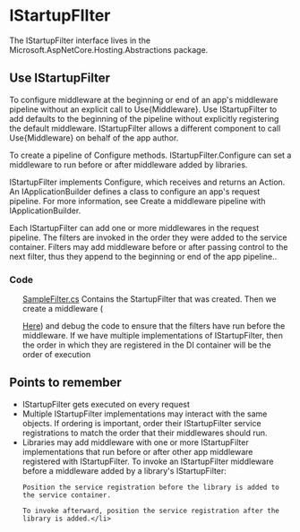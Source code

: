 ﻿<h1>IStartupFIlter</h1>
<p>The IStartupFilter interface lives in the Microsoft.AspNetCore.Hosting.Abstractions package.

</p>
<h2> Use IStartupFilter</h2>

<p>To configure middleware at the beginning or end of an app's middleware pipeline without an explicit call to Use{Middleware}. Use IStartupFilter to add defaults to the beginning of the pipeline without explicitly registering the default middleware. IStartupFilter allows a different component to call Use{Middleware} on behalf of the app author.</p>
<p>To create a pipeline of Configure methods. IStartupFilter.Configure can set a middleware to run before or after middleware added by libraries.</p>
<p>IStartupFilter implements Configure, which receives and returns an Action<IApplicationBuilder>. An IApplicationBuilder defines a class to configure an app's request pipeline. For more information, see Create a middleware pipeline with IApplicationBuilder.</p>

Each IStartupFilter can add one or more middlewares in the request pipeline. The filters are invoked in the order they were added to the service container. Filters may add middleware before or after passing control to the next filter, thus they append to the beginning or end of the app pipeline..

<h3>Code</h3>
<ul>
    <p><a href='./SampleFilter.cs'>SampleFilter.cs</a> Contains the StartupFilter that was created. Then we create a middleware (<p><a href='./SampleFilter.cs'>Here</a>) and debug the code to ensure that the filters have run before the middleware. If we have multiple implementations of IStartupFilter, then the order in which they are registered in the DI container will be the order of execution</p>
</ul>

<h2>Points to remember</h2>
<ul>
<li>IStartupFilter gets executed on every request</li>
<li>Multiple IStartupFilter implementations may interact with the same objects. If ordering is important, order their IStartupFilter service registrations to match the order that their middlewares should run.</li>
<li>Libraries may add middleware with one or more IStartupFilter implementations that run before or after other app middleware registered with IStartupFilter. To invoke an IStartupFilter middleware before a middleware added by a library's IStartupFilter:

    Position the service registration before the library is added to the service container.
    
    To invoke afterward, position the service registration after the library is added.</li>
</ul>
